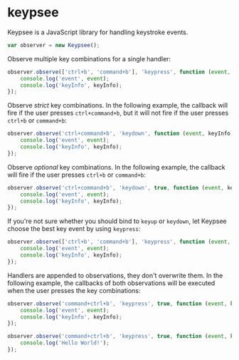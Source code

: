 # keypsee
Keypsee is a JavaScript library for handling keystroke events.

```JavaScript
var observer = new Keypsee();
```

Observe multiple key combinations for a single handler:
```JavaScript
observer.observe(['ctrl+b', 'command+b'], 'keypress', function (event, keyInfo) {
    console.log('event', event);
    console.log('keyInfo', keyInfo);
});

```

Observe *strict* key combinations. In the following example, the callback will fire
if the user presses ``ctrl+command+b``, but it will not fire if the user presses
``ctrl+b`` or ``command+b``:
```JavaScript
observer.observe('ctrl+command+b', 'keydown', function (event, keyInfo) {
    console.log('event', event);
    console.log('keyInfo', keyInfo);
});
```

Observe *optional* key combinations. In the following example, the callback will fire
if the user presses ``ctrl+b`` or ``command+b``:
```JavaScript
observer.observe('ctrl+command+b', 'keydown', true, function (event, keyInfo) {
    console.log('event', event);
    console.log('keyInfo', keyInfo);
});
```

If you're not sure whether you should bind to ``keyup`` or ``keydown``, let Keypsee
choose the best key event by using ``keypress``:
```JavaScript
observer.observe(['ctrl+b', 'command+b'], 'keypress', function (event, keyInfo) {
    console.log('event', event);
    console.log('keyInfo', keyInfo);
});
```

Handlers are appended to observations, they don't overwrite them. In the following example, 
the callbacks of both observations will be executed when the user presses the key combinations:
```JavaScript
observer.observe('command+ctrl+b', 'keypress', true, function (event, keyInfo) {
    console.log('event', event);
    console.log('keyInfo', keyInfo);
});

observer.observe('command+ctrl+b', 'keypress', true, function (event, keyInfo) {
    console.log('Hello World!');
});

```
